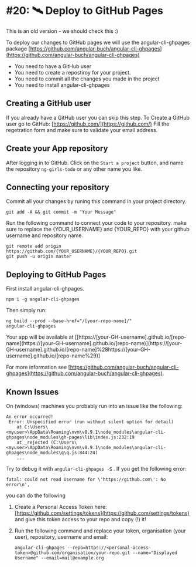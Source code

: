 # \#20: 🛰 Deploy to GitHub Pages

This is an old version - we should check this :\)

To deploy our changes to GitHub pages we will use the angular-cli-ghpages package [https://github.com/angular-buch/angular-cli-ghpages](https://github.com/angular-buch/angular-cli-ghpages)

* You need to have a GitHub user
* You need to create a repostiroy for your project.
* You need to commit all the changes you made in the project
* You need to install angular-cli-ghpages

## Creating a GitHub user

If you already have a GitHub user you can skip this step. To Create a GitHub user go to GitHub: [https://github.com/](https://github.com/) Fill the regetration form and make sure to validate your email address.

## Create your App repository

After logging in to GitHub. Click on the `Start a project` button, and name the repository `ng-girls-todo` or any other name you like.

## Connecting your repository

Commit all your changes by runing this command in your project directory.

```text
git add -A && git commit -m "Your Message"
```

Run the following command to connect your code to your repository. make sure to replace the {YOUR\_USERNAME} and {YOUR\_REPO} with your github username and repository name.

```text
git remote add origin https://github.com/{YOUR_USERNAME}/{YOUR_REPO}.git
git push -u origin master
```

## Deploying to GitHub Pages

First install angular-cli-ghpages.

```text
npm i -g angular-cli-ghpages
```

Then simply run:

```text
ng build --prod --base-href="/[your-repo-name]/"
angular-cli-ghpages
```

Your app will be available at \[[https://\[your-GH-username\].github.io/\[repo-name\]\(https://\[your-GH-username\].github.io/\[repo-name\)\](https://[your-GH-username].github.io/[repo-name]%28https://[your-GH-username].github.io/[repo-name%29\)\]

For more information see [https://github.com/angular-buch/angular-cli-ghpages](https://github.com/angular-buch/angular-cli-ghpages).

## Known Issues

On \(windows\) machines you probably run into an issue like the following:

```text
An error occurred!
 Error: Unspecified error (run without silent option for detail)
    at C:\Users\<myuser>\AppData\Roaming\nvm\v8.9.1\node_modules\angular-cli-ghpages\node_modules\gh-pages\lib\index.js:232:19
    at _rejected (C:\Users\<myuser>\AppData\Roaming\nvm\v8.9.1\node_modules\angular-cli-ghpages\node_modules\q\q.js:844:24)
    ...
```

Try to debug it with `angular-cli-ghpages -S` . If you get the following error:

```text
fatal: could not read Username for \'https://github.com\': No error\n',
```

you can do the following

1. Create a Personal Access Token here: [https://github.com/settings/tokens](https://github.com/settings/tokens) and give this token access to your repo and copy (!) it!
2. Run the following command and replace your token, organisation \(your user\), repository, username and email:

   ```text
   angular-cli-ghpages --repo=https://<personal-access-token>@github.com/organisation/your-repo.git --name="Displayed Username" --email=mail@example.org
   ```

